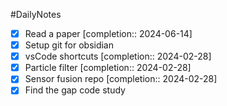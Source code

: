 #DailyNotes 
 - [x] Read a paper  [completion:: 2024-06-14]
 - [x] Setup git for obsidian
 - [x] vsCode shortcuts  [completion:: 2024-02-28]
 - [x] Particle filter  [completion:: 2024-02-28]
 - [x] Sensor fusion repo  [completion:: 2024-02-28]
 - [x] Find the gap code study